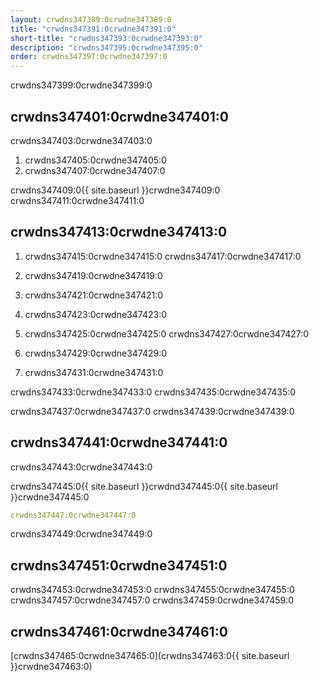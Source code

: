 ```yaml
---
layout: crwdns347389:0crwdne347389:0
title: "crwdns347391:0crwdne347391:0"
short-title: "crwdns347393:0crwdne347393:0"
description: "crwdns347395:0crwdne347395:0"
order: crwdns347397:0crwdne347397:0
---
```


crwdns347399:0crwdne347399:0

## crwdns347401:0crwdne347401:0

crwdns347403:0crwdne347403:0

1. crwdns347405:0crwdne347405:0
2. crwdns347407:0crwdne347407:0

crwdns347409:0{{ site.baseurl }}crwdne347409:0 crwdns347411:0crwdne347411:0

## crwdns347413:0crwdne347413:0

1. crwdns347415:0crwdne347415:0 crwdns347417:0crwdne347417:0

1. crwdns347419:0crwdne347419:0

2. crwdns347421:0crwdne347421:0

3. crwdns347423:0crwdne347423:0

4. crwdns347425:0crwdne347425:0 crwdns347427:0crwdne347427:0

5. crwdns347429:0crwdne347429:0

6. crwdns347431:0crwdne347431:0

crwdns347433:0crwdne347433:0 crwdns347435:0crwdne347435:0

crwdns347437:0crwdne347437:0 crwdns347439:0crwdne347439:0


## crwdns347441:0crwdne347441:0

crwdns347443:0crwdne347443:0

crwdns347445:0{{ site.baseurl }}crwdnd347445:0{{ site.baseurl }}crwdne347445:0

```yaml
crwdns347447:0crwdne347447:0
```

crwdns347449:0crwdne347449:0

## crwdns347451:0crwdne347451:0

crwdns347453:0crwdne347453:0 crwdns347455:0crwdne347455:0 crwdns347457:0crwdne347457:0 crwdns347459:0crwdne347459:0

## crwdns347461:0crwdne347461:0

[crwdns347465:0crwdne347465:0](crwdns347463:0{{ site.baseurl }}crwdne347463:0)
